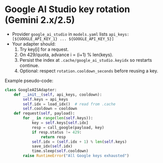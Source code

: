 # Google AI Studio key rotation (Gemini 2.x/2.5)

- Provider `google_ai_studio` in `models.yaml` lists `api_keys: [${GOOGLE_API_KEY_1} ... ${GOOGLE_API_KEY_5}]`
- Your adapter should:
  1) Try key[i] for a request.
  2) On 429/quota, advance i = (i+1) % len(keys).
  3) Persist the index at `.cache/google_ai_studio.keyidx` so restarts continue.
  4) Optional: respect `rotation.cooldown_seconds` before reusing a key.

Example pseudo-code:

```python
class GoogleAISAdapter:
    def __init__(self, api_keys, cooldown):
        self.keys = api_keys
        self.idx = load_idx()  # read from .cache
        self.cooldown = cooldown
    def request(self, payload):
        for _ in range(len(self.keys)):
            key = self.keys[self.idx]
            resp = call_google(payload, key)
            if resp.status != 429:
                return resp
            self.idx = (self.idx + 1) % len(self.keys)
            save_idx(self.idx)
            time.sleep(self.cooldown)
        raise RuntimeError("All Google keys exhausted")
```

